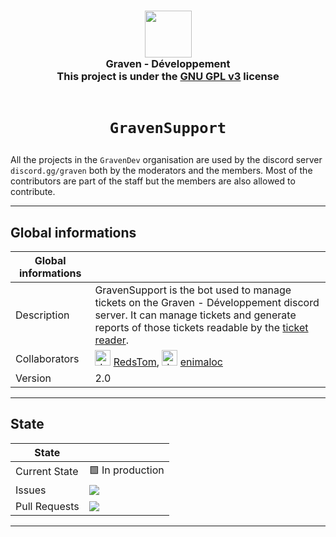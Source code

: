 <h3 align="center">
  <img src="https://avatars.githubusercontent.com/u/78621926?s=200&v=4" width="75"><br/>
  Graven - Développement<br/>
  This project is under the <a href="https://choosealicense.com/licenses/gpl-3.0/">GNU GPL v3</a> license<br/><br/>
</h3>

# <p align="center">`GravenSupport`</p>

All the projects in the <code>GravenDev</code> organisation are used by the discord server <code>
discord.gg/graven</code> both by the moderators and the members.
Most of the contributors are part of the staff but the members are also allowed to contribute.
  
---
## Global informations

| Global informations |                                                                                                                                                                                                                                                                       |
|---------------------|-----------------------------------------------------------------------------------------------------------------------------------------------------------------------------------------------------------------------------------------------------------------------|
| Description         | GravenSupport is the bot used to manage tickets on the Graven - Développement discord server. It can manage tickets and generate reports of those tickets readable by the [ticket reader](https://redstom.github.io/GravenDev-TicketReader).
| Collaborators       | <img src="https://avatars.githubusercontent.com/u/44524788?v=4" alt="drawing" width="25"/> [RedsTom](https://github.com/RedsTom), <img src="https://avatars.githubusercontent.com/u/44118516?v=4" alt="drawing" width="25"/> [enimaloc](https://github.com/enimaloc)      |
| Version             | 2.0                                                                                                                                                                                                                                                                   |

---

## State
| State                  |             |
|------------------------|-------------|
| Current State          | 🟩 In production     |
| Issues | ![](https://img.shields.io/github/issues/GravenDev/GravenSupport?style=for-the-badge) |
| Pull Requests | ![](https://img.shields.io/github/issues-pr/GravenDev/GravenSupport?style=for-the-badge) |

--- 
